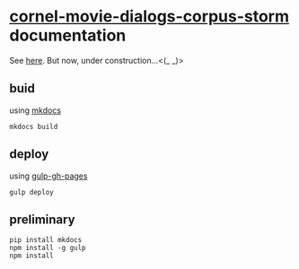 # [cornel-movie-dialogs-corpus-storm](https://pypi.python.org/pypi/cornel-movie-dialogs-corpus-storm) documentation

See [here](http://sosuke-k.github.io/cornel-movie-dialogs-corpus-storm/).
But now, under construction...<(_ _)>

## buid

using [mkdocs](https://github.com/mkdocs/mkdocs/)

```
mkdocs build
```

## deploy

using [gulp-gh-pages](https://github.com/shinnn/gulp-gh-pages)

```
gulp deploy
```

## preliminary

```
pip install mkdocs
npm install -g gulp
npm install
```
